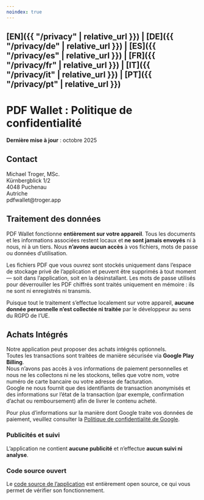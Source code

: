 ```yaml
---
noindex: true
---
```


## [EN]({{ "/privacy" | relative_url }}) | [DE]({{ "/privacy/de" | relative_url }}) | [ES]({{ "/privacy/es" | relative_url }}) | [FR]({{ "/privacy/fr" | relative_url }}) | [IT]({{ "/privacy/it" | relative_url }}) | [PT]({{ "/privacy/pt" | relative_url }})

# PDF Wallet : Politique de confidentialité

**Dernière mise à jour** : octobre 2025

## Contact

Michael Troger, MSc.  
Kürnbergblick 1/2  
4048 Puchenau  
Autriche  
&#112;&#100;&#102;&#119;&#97;&#108;&#108;&#101;&#116;&#64;&#116;&#114;&#111;&#103;&#101;&#114;&#46;&#97;&#112;&#112;

## Traitement des données

PDF Wallet fonctionne **entièrement sur votre appareil**.
Tous les documents et les informations associées restent locaux et **ne sont jamais envoyés** ni à nous, ni à un tiers.
Nous **n’avons aucun accès** à vos fichiers, mots de passe ou données d’utilisation.

Les fichiers PDF que vous ouvrez sont stockés uniquement dans l’espace de stockage privé de l’application et peuvent être supprimés à tout moment — soit dans l’application, soit en la désinstallant.
Les mots de passe utilisés pour déverrouiller les PDF chiffrés sont traités uniquement en mémoire : ils ne sont ni enregistrés ni transmis.

Puisque tout le traitement s’effectue localement sur votre appareil, **aucune donnée personnelle n’est collectée ni traitée** par le développeur au sens du RGPD de l’UE.

## Achats Intégrés
Notre application peut proposer des achats intégrés optionnels.  
Toutes les transactions sont traitées de manière sécurisée via **Google Play Billing**.  
Nous n’avons pas accès à vos informations de paiement personnelles et nous ne les collectons ni ne les stockons, telles que votre nom, votre numéro de carte bancaire ou votre adresse de facturation.  
Google ne nous fournit que des identifiants de transaction anonymisés et des informations sur l’état de la transaction (par exemple, confirmation d’achat ou remboursement) afin de livrer le contenu acheté.  

Pour plus d’informations sur la manière dont Google traite vos données de paiement, veuillez consulter la [Politique de confidentialité de Google](https://policies.google.com/privacy).

### Publicités et suivi

L’application ne contient **aucune publicité** et n’effectue **aucun suivi ni analyse**.

### Code source ouvert

Le [code source de l’application](https://github.com/michaeltroger/pdfwallet-android) est entièrement open source, ce qui vous permet de vérifier son fonctionnement.
